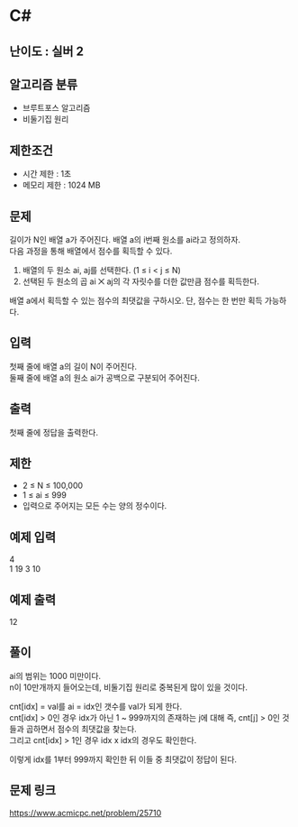 # C#

## 난이도 : 실버 2

## 알고리즘 분류
  - 브루트포스 알고리즘
  - 비둘기집 원리

## 제한조건
  - 시간 제한 : 1초
  - 메모리 제한 : 1024 MB

## 문제
길이가 N인 배열 a가 주어진다. 배열 a의 i번째 원소를 ai라고 정의하자.<br/>
다음 과정을 통해 배열에서 점수를 획득할 수 있다.<br/>

  1. 배열의 두 원소 ai, aj를 선택한다. (1 ≤ i < j ≤ N)
  2. 선택된 두 원소의 곱 ai ⨉ aj의 각 자릿수를 더한 값만큼 점수를 획득한다.

배열 a에서 획득할 수 있는 점수의 최댓값을 구하시오. 단, 점수는 한 번만 획득 가능하다.<br/>


## 입력
첫째 줄에 배열 a의 길이 N이 주어진다.<br/>
둘째 줄에 배열 a의 원소 ai가 공백으로 구분되어 주어진다.<br/>


## 출력
첫째 줄에 정답을 출력한다.<br/>


## 제한
  - 2 ≤ N ≤ 100,000
  - 1 ≤ ai ≤ 999
  - 입력으로 주어지는 모든 수는 양의 정수이다.


## 예제 입력
4<br/>
1 19 3 10<br/>


## 예제 출력
12<br/>


## 풀이
ai의 범위는 1000 미만이다.<br/>
n이 10만개까지 들어오는데, 비둘기집 원리로 중복된게 많이 있을 것이다.<br/>


cnt[idx] = val를 ai = idx인 갯수를 val가 되게 한다.<br/>
cnt[idx] > 0인 경우 idx가 아닌 1 ~ 999까지의 존재하는 j에 대해 즉, cnt[j] > 0인 것들과 곱하면서 점수의 최댓값을 찾는다.<br/>
그리고 cnt[idx] > 1인 경우 idx x idx의 경우도 확인한다.<br/>


이렇게 idx를 1부터 999까지 확인한 뒤 이들 중 최댓값이 정답이 된다.<br/>


## 문제 링크
https://www.acmicpc.net/problem/25710